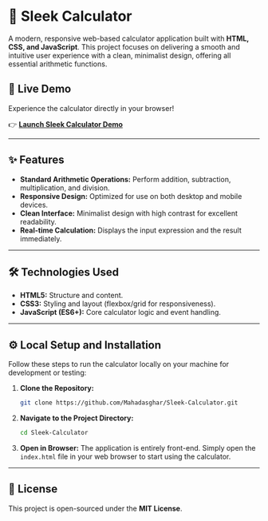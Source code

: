 # 🧮 Sleek Calculator

A modern, responsive web-based calculator application built with **HTML, CSS, and JavaScript**. This project focuses on delivering a smooth and intuitive user experience with a clean, minimalist design, offering all essential arithmetic functions.

## 🚀 Live Demo

Experience the calculator directly in your browser\!

👉 **[Launch Sleek Calculator Demo](https://Mahadasghar.github.io/Sleek-Calculator/)**


-----

## ✨ Features

  * **Standard Arithmetic Operations:** Perform addition, subtraction, multiplication, and division.
  * **Responsive Design:** Optimized for use on both desktop and mobile devices.
  * **Clean Interface:** Minimalist design with high contrast for excellent readability.
  * **Real-time Calculation:** Displays the input expression and the result immediately.

-----

## 🛠️ Technologies Used

  * **HTML5:** Structure and content.
  * **CSS3:** Styling and layout (flexbox/grid for responsiveness).
  * **JavaScript (ES6+):** Core calculator logic and event handling.

-----

## ⚙️ Local Setup and Installation

Follow these steps to run the calculator locally on your machine for development or testing:

1.  **Clone the Repository:**
    ```bash
    git clone https://github.com/Mahadasghar/Sleek-Calculator.git
    ```
2.  **Navigate to the Project Directory:**
    ```bash
    cd Sleek-Calculator
    ```
3.  **Open in Browser:**
    The application is entirely front-end. Simply open the `index.html` file in your web browser to start using the calculator.

-----


## 📜 License

This project is open-sourced under the **MIT License**.
